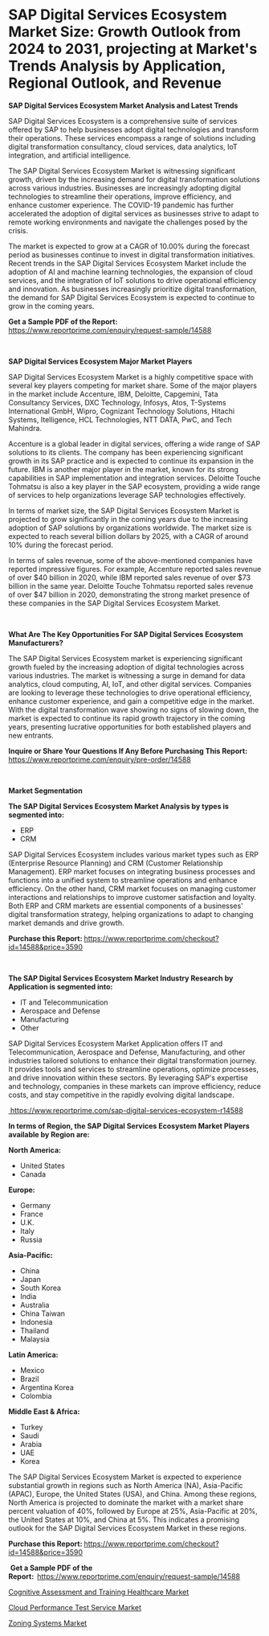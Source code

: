 <p><h1>SAP Digital Services Ecosystem Market Size: Growth Outlook from 2024 to 2031, projecting at Market's Trends Analysis by Application, Regional Outlook, and Revenue</h1></p><p><strong>SAP Digital Services Ecosystem Market Analysis and Latest Trends</strong></p>
<p><p>SAP Digital Services Ecosystem is a comprehensive suite of services offered by SAP to help businesses adopt digital technologies and transform their operations. These services encompass a range of solutions including digital transformation consultancy, cloud services, data analytics, IoT integration, and artificial intelligence.</p><p>The SAP Digital Services Ecosystem Market is witnessing significant growth, driven by the increasing demand for digital transformation solutions across various industries. Businesses are increasingly adopting digital technologies to streamline their operations, improve efficiency, and enhance customer experience. The COVID-19 pandemic has further accelerated the adoption of digital services as businesses strive to adapt to remote working environments and navigate the challenges posed by the crisis.</p><p>The market is expected to grow at a CAGR of 10.00% during the forecast period as businesses continue to invest in digital transformation initiatives. Recent trends in the SAP Digital Services Ecosystem Market include the adoption of AI and machine learning technologies, the expansion of cloud services, and the integration of IoT solutions to drive operational efficiency and innovation. As businesses increasingly prioritize digital transformation, the demand for SAP Digital Services Ecosystem is expected to continue to grow in the coming years.</p></p>
<p><strong>Get a Sample PDF of the Report:&nbsp;</strong> <a href="https://www.reportprime.com/enquiry/request-sample/14588">https://www.reportprime.com/enquiry/request-sample/14588</a></p>
<p>&nbsp;</p>
<p><strong>SAP Digital Services Ecosystem Major Market Players</strong></p>
<p><p>SAP Digital Services Ecosystem Market is a highly competitive space with several key players competing for market share. Some of the major players in the market include Accenture, IBM, Deloitte, Capgemini, Tata Consultancy Services, DXC Technology, Infosys, Atos, T-Systems International GmbH, Wipro, Cognizant Technology Solutions, Hitachi Systems, Itelligence, HCL Technologies, NTT DATA, PwC, and Tech Mahindra.</p><p>Accenture is a global leader in digital services, offering a wide range of SAP solutions to its clients. The company has been experiencing significant growth in its SAP practice and is expected to continue its expansion in the future. IBM is another major player in the market, known for its strong capabilities in SAP implementation and integration services. Deloitte Touche Tohmatsu is also a key player in the SAP ecosystem, providing a wide range of services to help organizations leverage SAP technologies effectively.</p><p>In terms of market size, the SAP Digital Services Ecosystem Market is projected to grow significantly in the coming years due to the increasing adoption of SAP solutions by organizations worldwide. The market size is expected to reach several billion dollars by 2025, with a CAGR of around 10% during the forecast period.</p><p>In terms of sales revenue, some of the above-mentioned companies have reported impressive figures. For example, Accenture reported sales revenue of over $40 billion in 2020, while IBM reported sales revenue of over $73 billion in the same year. Deloitte Touche Tohmatsu reported sales revenue of over $47 billion in 2020, demonstrating the strong market presence of these companies in the SAP Digital Services Ecosystem Market.</p></p>
<p>&nbsp;</p>
<p><strong>What Are The Key Opportunities For SAP Digital Services Ecosystem Manufacturers?</strong></p>
<p><p>The SAP Digital Services Ecosystem market is experiencing significant growth fueled by the increasing adoption of digital technologies across various industries. The market is witnessing a surge in demand for data analytics, cloud computing, AI, IoT, and other digital services. Companies are looking to leverage these technologies to drive operational efficiency, enhance customer experience, and gain a competitive edge in the market. With the digital transformation wave showing no signs of slowing down, the market is expected to continue its rapid growth trajectory in the coming years, presenting lucrative opportunities for both established players and new entrants.</p></p>
<p><strong>Inquire or Share Your Questions If Any Before Purchasing This Report:</strong> <a href="https://www.reportprime.com/enquiry/pre-order/14588">https://www.reportprime.com/enquiry/pre-order/14588</a></p>
<p>&nbsp;</p>
<p><strong>Market Segmentation</strong></p>
<p><strong>The SAP Digital Services Ecosystem Market Analysis by types is segmented into:</strong></p>
<p><ul><li>ERP</li><li>CRM</li></ul></p>
<p><p>SAP Digital Services Ecosystem includes various market types such as ERP (Enterprise Resource Planning) and CRM (Customer Relationship Management). ERP market focuses on integrating business processes and functions into a unified system to streamline operations and enhance efficiency. On the other hand, CRM market focuses on managing customer interactions and relationships to improve customer satisfaction and loyalty. Both ERP and CRM markets are essential components of a businesses' digital transformation strategy, helping organizations to adapt to changing market demands and drive growth.</p></p>
<p><strong>Purchase this Report:&nbsp;</strong><a href="https://www.reportprime.com/checkout?id=14588&price=3590">https://www.reportprime.com/checkout?id=14588&price=3590</a></p>
<p>&nbsp;</p>
<p><strong>The SAP Digital Services Ecosystem Market Industry Research by Application is segmented into:</strong></p>
<p><ul><li>IT and Telecommunication</li><li>Aerospace and Defense</li><li>Manufacturing</li><li>Other</li></ul></p>
<p><p>SAP Digital Services Ecosystem Market Application offers IT and Telecommunication, Aerospace and Defense, Manufacturing, and other industries tailored solutions to enhance their digital transformation journey. It provides tools and services to streamline operations, optimize processes, and drive innovation within these sectors. By leveraging SAP's expertise and technology, companies in these markets can improve efficiency, reduce costs, and stay competitive in the rapidly evolving digital landscape.</p></p>
<p><a href="https://www.reportprime.com/sap-digital-services-ecosystem-r14588">&nbsp;https://www.reportprime.com/sap-digital-services-ecosystem-r14588</a></p>
<p><strong>In terms of Region, the SAP Digital Services Ecosystem Market Players available by Region are:</strong></p>
<p>
    <p> <strong> North America: </strong>
        <ul>
            <li>United States</li>
            <li>Canada</li>
        </ul>
        </p> 
    <p> <strong> Europe: </strong>
        <ul>
            <li>Germany</li>
            <li>France</li>
            <li>U.K.</li>
            <li>Italy</li>
            <li>Russia</li>
        </ul>
        </p> 
    <p> <strong> Asia-Pacific: </strong>
        <ul>
            <li>China</li>
            <li>Japan</li>
            <li>South Korea</li>
            <li>India</li>
            <li>Australia</li>
            <li>China Taiwan</li>
            <li>Indonesia</li>
            <li>Thailand</li>
            <li>Malaysia</li>
        </ul>
        </p> 
    <p> <strong> Latin America: </strong>
        <ul>
            <li>Mexico</li>
            <li>Brazil</li>
            <li>Argentina Korea</li>
            <li>Colombia</li>
        </ul>
        </p> 
    <p> <strong> Middle East & Africa: </strong>
        <ul>
            <li>Turkey</li>
            <li>Saudi</li>
            <li>Arabia</li>
            <li>UAE</li>
            <li>Korea</li>
        </ul>
    </p>
    </p>
<p><p>The SAP Digital Services Ecosystem Market is expected to experience substantial growth in regions such as North America (NA), Asia-Pacific (APAC), Europe, the United States (USA), and China. Among these regions, North America is projected to dominate the market with a market share percent valuation of 40%, followed by Europe at 25%, Asia-Pacific at 20%, the United States at 10%, and China at 5%. This indicates a promising outlook for the SAP Digital Services Ecosystem Market in these regions.</p></p>
<p><strong>Purchase this Report: </strong><a href="https://www.reportprime.com/checkout?id=14588&price=3590">https://www.reportprime.com/checkout?id=14588&price=3590</a></p>
<p>&nbsp;<strong>Get a Sample PDF of the Report:&nbsp;&nbsp;</strong><a href="https://www.reportprime.com/enquiry/request-sample/14588">https://www.reportprime.com/enquiry/request-sample/14588</a></p>
<p><strong></strong></p>
<p><p><a href="https://view.publitas.com/reportprime-1/cognitive-assessment-and-training-healthcare-market-trends-focusing-on-cognitive-assessment-and-training-healthcare-market-insight-and-forecast-analysis-2024-2031/">Cognitive Assessment and Training Healthcare Market</a></p><p><a href="https://view.publitas.com/reportprime-1/cloud-performance-test-service-market-forecast-global-market-trends-and-analysis-from-2024-to-2031-covered-in-183-pages/">Cloud Performance Test Service Market</a></p><p><a href="https://github.com/waylose1223/Market-Research-Report-List-1/blob/main/zoning-systems-market.md">Zoning Systems Market</a></p></p>